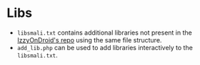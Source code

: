 <!-- SPDX-License-Identifier: GPL-3.0-or-later OR CC-BY-SA-4.0 -->
# Libs

- `libsmali.txt` contains additional libraries not present in the [IzzyOnDroid's repo](https://gitlab.com/IzzyOnDroid/repo/-/blob/master/libs) using the same file structure.
- `add_lib.php` can be used to add libraries interactively to the `libsmali.txt`.
